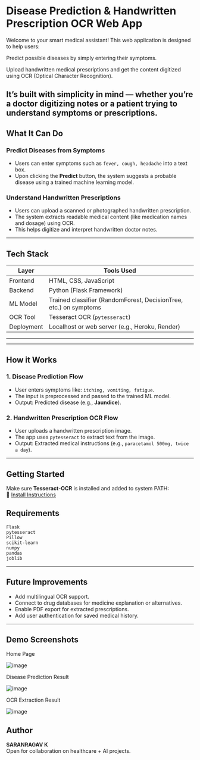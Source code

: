 
#  Disease Prediction & Handwritten Prescription OCR Web App

Welcome to your smart medical assistant! This web application is designed to help users:

  Predict possible diseases by simply entering their symptoms.

  Upload handwritten medical prescriptions and get the content digitized using OCR (Optical Character Recognition).

It’s built with simplicity in mind — whether you’re a doctor digitizing notes or a patient trying to understand symptoms or prescriptions.
---

##  What It Can Do

###  Predict Diseases from Symptoms
- Users can enter symptoms such as `fever, cough, headache` into a text box.
- Upon clicking the **Predict** button, the system suggests a probable disease using a trained machine learning model.

### Understand Handwritten Prescriptions
- Users can upload a scanned or photographed handwritten prescription.
- The system extracts readable medical content (like medication names and dosage) using OCR.
- This helps digitize and interpret handwritten doctor notes.

---

##  Tech Stack

| Layer           | Tools Used                                           |
|----------------|------------------------------------------------------|
| Frontend       | HTML, CSS, JavaScript                                |
| Backend        | Python (Flask Framework)                             |
| ML Model       | Trained classifier (RandomForest, DecisionTree, etc.) on symptoms |
| OCR Tool       | Tesseract OCR (`pytesseract`)                        |
| Deployment     | Localhost or web server (e.g., Heroku, Render)       |

---


---

##  How it Works

### 1. Disease Prediction Flow
- User enters symptoms like: `itching, vomiting, fatigue`.
- The input is preprocessed and passed to the trained ML model.
- Output: Predicted disease (e.g., **Jaundice**).

### 2. Handwritten Prescription OCR Flow
- User uploads a handwritten prescription image.
- The app uses `pytesseract` to extract text from the image.
- Output: Extracted medical instructions (e.g., `paracetamol 500mg, twice a day`).

---

##  Getting Started


Make sure **Tesseract-OCR** is installed and added to system PATH:  
🔗 [Install Instructions](https://github.com/tesseract-ocr/tesseract)



##  Requirements

```
Flask
pytesseract
Pillow
scikit-learn
numpy
pandas
joblib
```

---

##  Future Improvements

- Add multilingual OCR support.
- Connect to drug databases for medicine explanation or alternatives.
- Enable PDF export for extracted prescriptions.
- Add user authentication for saved medical history.

---

##  Demo Screenshots

 Home Page                             

 ![image](https://github.com/user-attachments/assets/287b21bf-245e-4c06-bc9e-3dab480912d7)    
 
 
  Disease Prediction Result            
 
 ![image](https://github.com/user-attachments/assets/77994e52-b0eb-4fdd-a0ce-038c8d160f01)  


   OCR Extraction Result               
 
![image](https://github.com/user-attachments/assets/d1c77a7f-3915-41d8-9dbc-6228b39fe288)




##  Author

**SARANRAGAV K**  
Open for collaboration on healthcare + AI projects.


